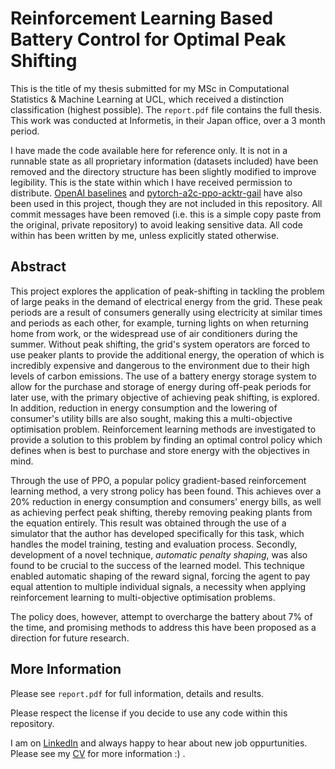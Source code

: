 # Reinforcement Learning Based Battery Control for Optimal Peak Shifting

This is the title of my thesis submitted for my MSc in Computational Statistics & Machine Learning at UCL, which received a distinction classification (highest possible). The `report.pdf` file contains the full thesis. This work was conducted at Informetis, in their Japan office, over a 3 month period.

I have made the code available here for reference only. It is not in a runnable state as all proprietary information (datasets included) have been removed and the directory structure has been slightly modified to improve legibility. This is the state within which I have received permission to distribute. [OpenAI baselines](https://github.com/openai/baselines) and [pytorch-a2c-ppo-acktr-gail](https://github.com/ikostrikov/pytorch-a2c-ppo-acktr-gail) have also been used in this project, though they are not included in this repository. All commit messages have been removed (i.e. this is a simple copy paste from the original, private repository) to avoid leaking sensitive data. All code within has been written by me, unless explicitly stated otherwise.

## Abstract

This project explores the application of peak-shifting in tackling the problem of large peaks in the demand of electrical energy from the grid. These peak periods are a result of consumers generally using electricity at similar times and periods as each other, for example, turning lights on when returning home from work, or the widespread use of air conditioners during the summer. Without peak shifting, the grid's system operators are forced to use peaker plants to provide the additional energy, the operation of which is incredibly expensive and dangerous to the environment due to their high levels of carbon emissions. The use of a battery energy storage system to allow for the purchase and storage of energy during off-peak periods for later use, with the primary objective of achieving peak shifting, is explored. In addition, reduction in energy consumption and the lowering of consumer's utility bills are also sought, making this a multi-objective optimisation problem. Reinforcement learning methods are investigated to provide a solution to this problem by finding an optimal control policy which defines when is best to purchase and store energy with the objectives in mind.

Through the use of PPO, a popular policy gradient-based reinforcement learning method, a very strong policy has been found. This achieves over a 20% reduction in energy consumption and consumers' energy bills, as well as achieving perfect peak shifting, thereby removing peaking plants from the equation entirely. This result was obtained through the use of a simulator that the author has developed specifically for this task, which handles the model training, testing and evaluation process. Secondly, development of a novel technique, _automatic penalty shaping_, was also found to be crucial to the success of the learned model. This technique enabled automatic shaping of the reward signal, forcing the agent to pay equal attention to multiple individual signals, a necessity when applying reinforcement learning to multi-objective optimisation problems.

The policy does, however, attempt to overcharge the battery about 7% of the time, and promising methods to address this have been proposed as a direction for future research.

## More Information

Please see `report.pdf` for full information, details and results.

Please respect the license if you decide to use any code within this repository.

I am on [LinkedIn](https://www.linkedin.com/in/keirsimmons/) and always happy to hear about new job oppurtunities. Please see my [CV](https://github.com/KeirSimmons/CV/blob/master/CV.pdf) for more information :) .